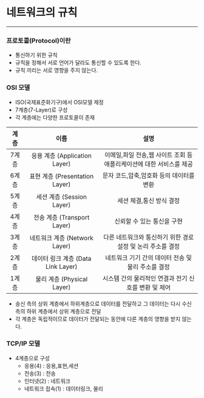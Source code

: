 # 네트워크의 규칙
***
### 프로토콜(Protocol)이란
* 통신하기 위한 규칙
* 규칙을 정해서 서로 언어가 달라도 통신할 수 있도록 한다.
* 규칙 끼리는 서로 영향을 주지 않는다.

### OSI 모델
* ISO(국제표준화기구)에서 OSI모델 제정
* 7계층(7-Layer)로 구성
* 각 계층에는 다양한 프로토콜이 존재


|계층|이름|설명|
|:---:|:---:|:---:|
|7계층|응용 계층 (Application Layer)|이메일,파일 전송,웹 사이트 조회 등 <br>애플리케이션에 대한 서비스를 제공|
|6계층|표현 계층 (Presentation Layer)|문자 코드,압축,암호화 등의 데이터를 변환|
|5계층|세션 계층 (Session Layer)|세션 체결,통신 방식 결정|
|4계층|전송 계층 (Transport Layer)|신뢰할 수 있는 통신을 구현|
|3계층|네트워크 계층 (Network Layer)|다른 네트워크와 통신하기 위한 경로 설정 및 논리 주소를 결정|
|2계층|데이터 링크 계층 (Data Link Layer)|네트워크 기기 간의 데이터 전송 및 물리 주소를 결정|
|1계층|물리 계층 (Physical Layer)|시스템 간의 물리적인 연결과 전기 신호를 변환 및 제어|

* 송신 측의 상위 계층에서 하위계층으로 데이터를 전달하고 그 데이터는 다시 수신 측의 하위 계층에서 상위 계층으로 전달
* 각 계층은 독립적이므로 데이터가 전달되는 동안에 다른 계층의 영향을 받지 않는다.

### TCP/IP 모델
* 4계층으로 구성
  * 응용(4) : 응용,표현,세션
  * 전송(3) : 전송
  * 인터넷(2) : 네트워크
  * 네트워크 접속(1) : 데이터링크, 물리